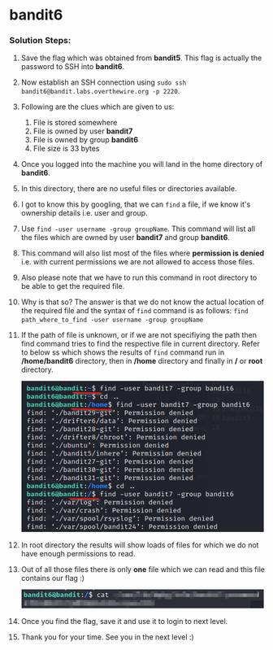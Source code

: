 # bandit6

### Solution Steps:

1. Save the flag which was obtained from **bandit5**. This flag is actually the password to SSH into **bandit6**.
2. Now establish an SSH connection using `sudo ssh bandit6@bandit.labs.overthewire.org -p 2220`.
3. Following are the clues which are given to us:
   1. File is stored somewhere
   2. File is owned by user **bandit7**
   3. File is owned by group **bandit6**
   4. File size is 33 bytes
4. Once you logged into the machine you will land in the home directory of **bandit6**.
5. In this directory, there are no useful files or directories available.
6. I got to know this by googling, that we can `find` a file, if we know it's ownership details i.e. user and group.
7. Use `find -user username -group groupName`. This command will list all the files which are owned by user **bandit7** and group **bandit6**.
8. This command will also list most of the files where **permission is denied** i.e. with current permissions we are not allowed to access those files.
9. Also please note that we have to run this command in root directory to be able to get the required file.
10. Why is that so? The answer is that we do not know the actual location of the required file and the syntax of `find` command is as follows:
        ```find path_where_to_find -user username -group groupName```
11. If the path of file is unknown, or if we are not specifiying the path then find command tries to find the respective file in current directory. Refer to below ss which shows the results of `find` command run in **/home/bandit6** directory, then in **/home** directory and finally in **/** or **root** directory.
    
    ![Alt text](bandit6-find-results.png)

12. In root directory the results will show loads of files for which we do not have enough permissions to read.
13. Out of all those files there is only **one** file which we can read and this file contains our flag :)

    ![Alt text](bandit6-flag.png)

14. Once you find the flag, save it and use it to login to next level.
15. Thank you for your time. See you in the next level :)
